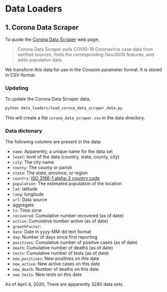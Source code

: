 # Data Loaders

## 1. Corona Data Scraper


To quote the [Corona Data Scraper](https://coronadatascraper.com) web page,

> Corona Data Scraper pulls COVID-19 Coronavirus case data from verified sources, finds the corresponding GeoJSON features, and adds population data.

We transform this data for use in the Covasim parameter format. It is stored
in CSV-format. 

### Updating

To update the  Corona Data Scraper data,

```bash
python data_loaders/load_corona_data_scraper_data.py 
```

This will create a file `corona_data_scraper.csv` in the data directory.

### Data dictonary

The following columns are present in the data:

- `name`: Apparently, a unique name for the data set
- `level`: level of the data (country, state, county, city)
- `city`: The city name
- `county`: The county or parish
- `state`: The state, province, or region
- `country`: [ ISO 3166-1 alpha-3 country code](https://en.wikipedia.org/wiki/ISO_3166-1_alpha-3)
- `population`: The estimated population of the location
- `lat`: latitude
- `long`: longitude
- `url`: Data source
- aggregate
- `tz`: Time zone
- `recovered`: Cumulative number recovered (as of date)
- `active`: Cumulative number active (as of date)
- `growthFactor`:
- `date`: Date in yyyy-MM-dd text format
- `day`: Number of days since first reporting
- `positives`: Cumulative number of positive cases (as of date)
- `death`: Cumulative number of deaths (as of date)
- `tests`: Cumulative number of tests (as of date)
- `new_positives`: New positives on this date
- `new_active`: New active cases on this date
- `new_death`: Number of deaths on this date
- `new_tests`: New tests on this date

As of April 4, 2020, There are apparently 3280 data sets.

